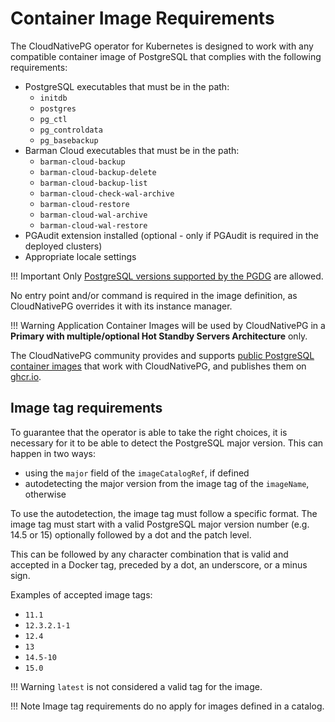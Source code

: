 # Container Image Requirements

The CloudNativePG operator for Kubernetes is designed to
work with any compatible container image of PostgreSQL that complies
with the following requirements:

- PostgreSQL executables that must be in the path:
    - `initdb`
    - `postgres`
    - `pg_ctl`
    - `pg_controldata`
    - `pg_basebackup`
- Barman Cloud executables that must be in the path:
    - `barman-cloud-backup`
    - `barman-cloud-backup-delete`
    - `barman-cloud-backup-list`
    - `barman-cloud-check-wal-archive`
    - `barman-cloud-restore`
    - `barman-cloud-wal-archive`
    - `barman-cloud-wal-restore`
- PGAudit extension installed (optional - only if PGAudit is required
  in the deployed clusters)
- Appropriate locale settings

!!! Important
    Only [PostgreSQL versions supported by the PGDG](https://postgresql.org/) are allowed.

No entry point and/or command is required in the image definition, as
CloudNativePG overrides it with its instance manager.

!!! Warning
    Application Container Images will be used by CloudNativePG
    in a **Primary with multiple/optional Hot Standby Servers Architecture**
    only.

The CloudNativePG community provides and supports
[public PostgreSQL container images](https://github.com/cloudnative-pg/postgres-containers)
that work with CloudNativePG, and publishes them on
[ghcr.io](https://ghcr.io/cloudnative-pg/postgresql).

## Image tag requirements

To guarantee that the operator is able to take the right choices, it
is necessary for it to be able to detect the PostgreSQL major version.
This can happen in two ways:
* using the `major` field of the `imageCatalogRef`, if defined
* autodetecting the major version from the image tag of the `imageName`, otherwise

To use the autodetection, the image tag must follow a specific format.
The image tag must start with a valid PostgreSQL major version number (e.g.
14.5 or 15) optionally followed by a dot and the patch level.

This can be followed by any character combination that is valid and
accepted in a Docker tag, preceded by a dot, an underscore, or a minus sign.

Examples of accepted image tags:

- `11.1`
- `12.3.2.1-1`
- `12.4`
- `13`
- `14.5-10`
- `15.0`

!!! Warning
    `latest` is not considered a valid tag for the image.

!!! Note
    Image tag requirements do no apply for images defined in a catalog.
